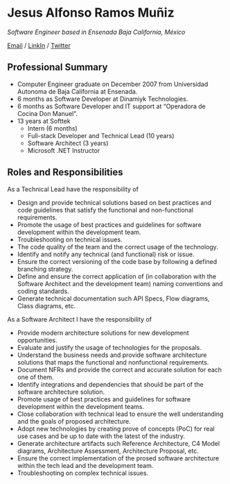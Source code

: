Jesus Alfonso Ramos Muñiz
============

_Software Engineer based in Ensenada Baja California, México_

[Email](mailto:jalfonso.ramos@outlook.com) / [LinkIn](https://www.linkedin.com/in/alfonso-ramos-60a00561/) / [Twitter](https://twitter.com/OldManPoncho/)

## Professional Summary

- Computer Engineer graduate on December 2007 from Universidad Autonoma de Baja California at Ensenada.
- 6 months as Software Developer at Dinamiyk Technologies.
- 6 months as Software Developer and IT support at “Operadora de Cocina Don Manuel”.
- 13 years at Softtek 
  - Intern (6 months)
  - Full-stack Developer and Technical Lead (10 years)
  - Software Architect (3 years)
  - Microsoft .NET Instructor

## Roles and Responsibilities

As a Technical Lead have the responsibility of
- Design and provide technical solutions based on best practices and code guidelines that satisfy the functional and non-functional requirements.
- Promote the usage of best practices and guidelines for software development within the development team.
- Troubleshooting on technical issues.
- The code quality of the team and the correct usage of the technology.
- Identify and notify any technical (and functional) risk or issue.
- Ensure the correct versioning of the code base by following a defined branching strategy.
- Define and ensure the correct application of (in collaboration with the Software Architect and the development team) naming conventions and coding standards.
- Generate technical documentation such API Specs, Flow diagrams, Class diagrams, etc.

As a Software Architect I have the responsibility of
- Provide modern architecture solutions for new development opportunities.
- Evaluate and justify the usage of technologies for the proposals.
- Understand the business needs and provide software architecture solutions that maps the functional and nonfunctional requirements.
- Document NFRs and provide the correct and accurate solution for each one of them.
- Identify integrations and dependencies that should be part of the software architecture solution.
- Promote usage of best practices and guidelines for software development within the development teams.
- Close collaboration with technical lead to ensure the well understanding and the goals of proposed architecture.
- Adopt new technologies by creating prove of concepts (PoC) for real use cases and be up to date with the latest of the industry.
- Generate architecture artifacts such Reference Architecture, C4 Model diagrams, Architecture Assessment, Architecture Proposal, etc.
- Ensure the correct implementation of the prosed software architecture within the tech lead and the development team.
- Troubleshooting on complex technical issues.
